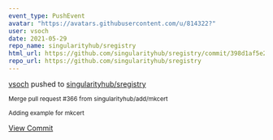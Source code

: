 ```yaml
---
event_type: PushEvent
avatar: "https://avatars.githubusercontent.com/u/814322?"
user: vsoch
date: 2021-05-29
repo_name: singularityhub/sregistry
html_url: https://github.com/singularityhub/sregistry/commit/398d1af5e24e24032b4fb8026224c812a6b09cf8
repo_url: https://github.com/singularityhub/sregistry
---
```


<a href='https://github.com/vsoch' target='_blank'>vsoch</a> pushed to <a href='https://github.com/singularityhub/sregistry' target='_blank'>singularityhub/sregistry</a>

<small>Merge pull request #366 from singularityhub/add/mkcert

Adding example for mkcert</small>

<a href='https://github.com/singularityhub/sregistry/commit/398d1af5e24e24032b4fb8026224c812a6b09cf8' target='_blank'>View Commit</a>